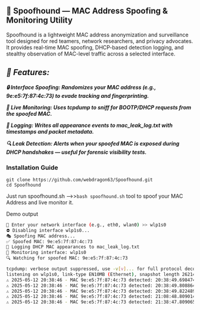 ##  🐾 Spoofhound — MAC Address Spoofing & Monitoring Utility
Spoofhound is a lightweight MAC address anonymization and surveillance tool designed for red teamers, network researchers, and privacy advocates.
It provides real-time MAC spoofing, DHCP-based detection logging, and stealthy observation of MAC-level traffic across a selected interface.

## ***🔧 Features:***
***🔒 Interface Spoofing: Randomizes your MAC address (e.g., 9e:e5:7f:87:4c:73) to evade tracking and fingerprinting.***

***📡 Live Monitoring: Uses tcpdump to sniff for BOOTP/DHCP requests from the spoofed MAC.***

***📘 Logging: Writes all appearance events to mac_leak_log.txt with timestamps and packet metadata.***

***🔍 Leak Detection: Alerts when your spoofed MAC is exposed during DHCP handshakes — useful for forensic visibility tests.***

### Installation Guide
```
git clone https://github.com/webdragon63/Spoofhound.git
cd Spoofhound
```
Just run spoofhound.sh -->>`bash spoofhound.sh` tool to spoof your MAC Address and live monitor it.

Demo output
``` bash
🔧 Enter your network interface (e.g., eth0, wlan0) >> wlp1s0
⛔ Disabling interface wlp1s0...
🎭 Spoofing MAC address...
✅ Spoofed MAC: 9e:e5:7f:87:4c:73
📝 Logging DHCP MAC appearances to mac_leak_log.txt
📡 Monitoring interface: wlp1s0
🔍 Watching for spoofed MAC: 9e:e5:7f:87:4c:73

tcpdump: verbose output suppressed, use -v[v]... for full protocol decode
listening on wlp1s0, link-type EN10MB (Ethernet), snapshot length 262144 bytes
⚠️ 2025-05-12 20:38:46 - MAC 9e:e5:7f:87:4c:73 detected: 20:38:49.698474 IP 0.0.0.0.bootpc > 255.255.255.255.bootps: BOOTP/DHCP, Request from 9e:e5:7f:87:4c:73 (oui Unknown), length 290
⚠️ 2025-05-12 20:38:46 - MAC 9e:e5:7f:87:4c:73 detected: 20:38:49.808864 IP 0.0.0.0.bootpc > 255.255.255.255.bootps: BOOTP/DHCP, Request from 9e:e5:7f:87:4c:73 (oui Unknown), length 290
⚠️ 2025-05-12 20:38:46 - MAC 9e:e5:7f:87:4c:73 detected: 20:38:49.822489 IP 0.0.0.0.bootpc > 255.255.255.255.bootps: BOOTP/DHCP, Request from 9e:e5:7f:87:4c:73 (oui Unknown), length 296
⚠️ 2025-05-12 20:38:46 - MAC 9e:e5:7f:87:4c:73 detected: 21:08:48.809014 IP 192.168.43.72.bootpc > 192.168.43.1.bootps: BOOTP/DHCP, Request from 9e:e5:7f:87:4c:73 (oui Unknown), length 284
⚠️ 2025-05-12 20:38:46 - MAC 9e:e5:7f:87:4c:73 detected: 21:38:47.809065 IP 192.168.43.72.bootpc > 192.168.43.1.bootps: BOOTP/DHCP, Request from 9e:e5:7f:87:4c:73 (oui Unknown), length 284
```
